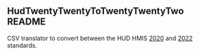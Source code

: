 ## HudTwentyTwentyToTwentyTwentyTwo README

CSV translator to convert between the HUD HMIS
[2020](https://www.hudhdx.info/Resources/Vendors/HMIS%20CSV%20Specifications%20FY2020%20v1.8.pdf) and
[2022](https://www.hudhdx.info/Resources/Vendors/HMIS_CSV_Specifications_FY2022_v1.0.pdf) standards.


